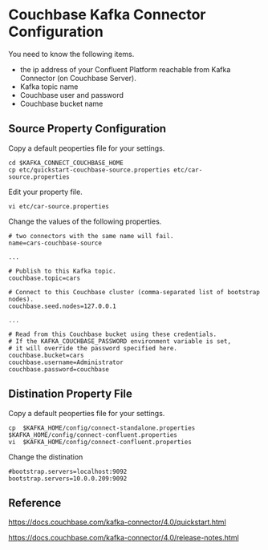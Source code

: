 # Couchbase Kafka Connector Configuration

You need to know the following items. 

- the ip address of your Confluent Platform reachable from Kafka Connector (on Couchbase Server).
- Kafka topic name
- Couchbase user and password
- Couchbase bucket name

## Source Property Configuration
Copy a default peoperties file for your settings.

```
cd $KAFKA_CONNECT_COUCHBASE_HOME
cp etc/quickstart-couchbase-source.properties etc/car-source.properties
```
Edit your property file.

```
vi etc/car-source.properties
```
Change the values of the following properties.
```
# two connectors with the same name will fail.
name=cars-couchbase-source

...

# Publish to this Kafka topic.
couchbase.topic=cars

# Connect to this Couchbase cluster (comma-separated list of bootstrap nodes).
couchbase.seed.nodes=127.0.0.1

...

# Read from this Couchbase bucket using these credentials.
# If the KAFKA_COUCHBASE_PASSWORD environment variable is set,
# it will override the password specified here.
couchbase.bucket=cars
couchbase.username=Administrator
couchbase.password=couchbase
```

## Distination Property File

Copy a default peoperties file for your settings.
```
cp  $KAFKA_HOME/config/connect-standalone.properties $KAFKA_HOME/config/connect-confluent.properties
vi  $KAFKA_HOME/config/connect-confluent.properties
```

Change the distination
```
#bootstrap.servers=localhost:9092
bootstrap.servers=10.0.0.209:9092
```

## Reference

https://docs.couchbase.com/kafka-connector/4.0/quickstart.html

https://docs.couchbase.com/kafka-connector/4.0/release-notes.html
